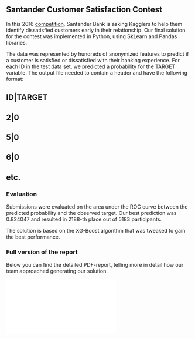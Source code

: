 ## Santander Customer Satisfaction Contest

In this 2016 [competition](https://www.kaggle.com/c/santander-customer-satisfaction#description), Santander Bank is asking Kagglers to help them identify dissatisfied customers early in their relationship. Our final solution for the contest was implemented in Python, using SkLearn and Pandas libraries.

The data was represented by hundreds of anonymized features to predict if a customer is satisfied or dissatisfied with their banking experience. For each ID in the test data set, we predicted a probability for the TARGET variable. The output file needed to contain a header and have the following format:

ID|TARGET
---------
2|0
---
5|0
---
6|0
---
etc.
----

### Evaluation

Submissions were evaluated on the area under the ROC curve between the predicted probability and the observed target. Our best prediction was 0.824047 and resulted in 2188-th place out of 5183 participants.

The solution is based on the XG-Boost algorithm that was tweaked to gain the best performance.

### Full version of the report

Below you can find the detailed PDF-report, telling more in detail how our team approached generating our solution.


![Full report](/MLCLASS_Spring16_Kupchenko_Shenoy_1d.pdf)
